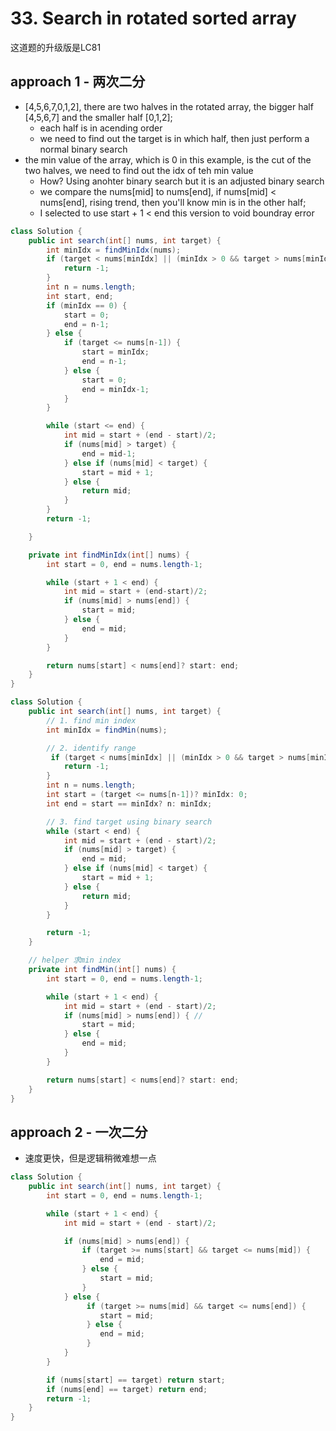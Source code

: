 # 33. Search in rotated sorted array

这道题的升级版是LC81

## approach 1 - 两次二分

- [4,5,6,7,0,1,2], there are two halves in the rotated array, the bigger half [4,5,6,7] and the smaller half [0,1,2];
    - each half is in acending order
    - we need to find out the target is in which half, then just perform a normal binary search
- the min value of the array, which is 0 in this example, is the cut of the two halves, we need to find out the idx of teh min value
    - How? Using anohter binary search but it is an adjusted binary search
    - we compare the nums[mid] to nums[end], if  nums[mid] < nums[end], rising trend, then you'll know min is in the other half;
    - I selected to use start + 1 < end this version to void boundray error

```java
class Solution {
    public int search(int[] nums, int target) {
        int minIdx = findMinIdx(nums);
        if (target < nums[minIdx] || (minIdx > 0 && target > nums[minIdx-1])) {
            return -1;
        }
        int n = nums.length;
        int start, end;
        if (minIdx == 0) {
            start = 0;
            end = n-1;
        } else {
            if (target <= nums[n-1]) {
                start = minIdx;
                end = n-1;
            } else {
                start = 0;
                end = minIdx-1;
            }
        }

        while (start <= end) {
            int mid = start + (end - start)/2;
            if (nums[mid] > target) {
                end = mid-1;
            } else if (nums[mid] < target) {
                start = mid + 1;
            } else {
                return mid;
            }
        }
        return -1;

    }

    private int findMinIdx(int[] nums) {
        int start = 0, end = nums.length-1;

        while (start + 1 < end) {
            int mid = start + (end-start)/2;
            if (nums[mid] > nums[end]) {
                start = mid;
            } else {
                end = mid;
            }
        }

        return nums[start] < nums[end]? start: end;
    }
}

```

```java
class Solution {
    public int search(int[] nums, int target) {
        // 1. find min index
        int minIdx = findMin(nums);

        // 2. identify range
         if (target < nums[minIdx] || (minIdx > 0 && target > nums[minIdx-1])) {
            return -1;
        }
        int n = nums.length;
        int start = (target <= nums[n-1])? minIdx: 0; 
        int end = start == minIdx? n: minIdx;

        // 3. find target using binary search
        while (start < end) {
            int mid = start + (end - start)/2;
            if (nums[mid] > target) {
                end = mid;
            } else if (nums[mid] < target) {
                start = mid + 1;
            } else {
                return mid;
            }
        }

        return -1;
    }

    // helper 求min index
    private int findMin(int[] nums) {
        int start = 0, end = nums.length-1;

        while (start + 1 < end) {
            int mid = start + (end - start)/2; 
            if (nums[mid] > nums[end]) { // 
                start = mid;
            } else {
                end = mid;
            }
        }

        return nums[start] < nums[end]? start: end;
    }
}
```

## approach 2 - 一次二分
- 速度更快，但是逻辑稍微难想一点

```java
class Solution {
    public int search(int[] nums, int target) {
        int start = 0, end = nums.length-1;

        while (start + 1 < end) {
            int mid = start + (end - start)/2;

            if (nums[mid] > nums[end]) {
                if (target >= nums[start] && target <= nums[mid]) {
                    end = mid;
                } else {
                    start = mid;
                }
            } else {
                 if (target >= nums[mid] && target <= nums[end]) {
                    start = mid;
                 } else {
                    end = mid;
                 }
            }
        }

        if (nums[start] == target) return start;
        if (nums[end] == target) return end;
        return -1;
    }
}
```